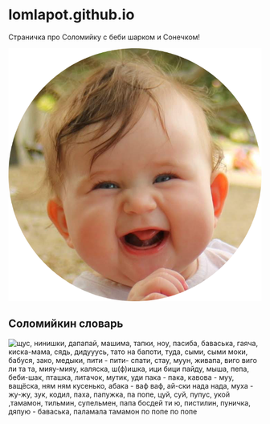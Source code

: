 # lomlapot.github.io
Страничка про Соломийку с беби шарком и Сонечком!

![sun](/sonechko/img/Sun.png)
## Соломийкин словарь
![щус](/"обувь"), нинишки, дапапай, машима, тапки, ноу, пасиба, баваська, гаяча, киска-мама,  сядь,  дидууусь, тато на бапоти, туда, сыми, сыми моки, бабуся, зако, медыки, пити - пити- спати, стау, муун, живапа, виго виго ли та та, мияу-мияу, каляска, ш(ф)ишка, ици бици пайду, мыша, пепа, беби-шак, пташка, литачок, мутик, уди пака - пака, кавова - муу, ващёска, ням ням кусенько, абака - ваф ваф, ай-ски нада нада, муха - жу-жу, зук, кодил, паха, папужка, па попе, цуй, суй, пупус, укой ,тамамон, тильмин, супельмен, папа босдей ти ю, пистилин, пуничка, дяпую - баваська, паламала тамамон по попе по попе

